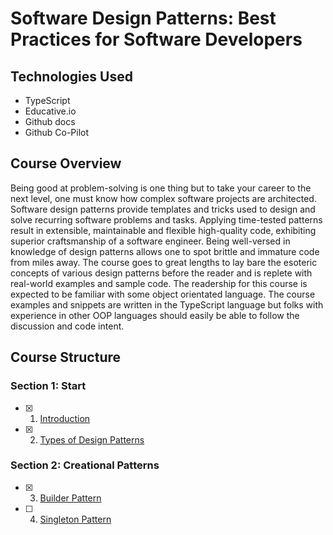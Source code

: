 # Software Design Patterns: Best Practices for Software Developers

## Technologies Used
* TypeScript
* Educative.io
* Github docs
* Github Co-Pilot

## Course Overview
Being good at problem-solving is one thing but to take your career to the next level, 
one must know how complex software projects are architected. Software design patterns 
provide templates and tricks used to design and solve recurring software problems and 
tasks. Applying time-tested patterns result in extensible, maintainable and flexible 
high-quality code, exhibiting superior craftsmanship of a software engineer. Being 
well-versed in knowledge of design patterns allows one to spot brittle and immature code 
from miles away. The course goes to great lengths to lay bare the esoteric concepts of 
various design patterns before the reader and is replete with real-world examples and sample code.
The readership for this course is expected to be familiar with some object orientated language. 
The course examples and snippets are written in the TypeScript language but folks with experience 
in other OOP languages should easily be able to follow the discussion and code intent.

## Course Structure
### Section 1: Start
- [x] 1. [Introduction](start/Introduction.md)
- [x] 2. [Types of Design Patterns](start/Types.md)

### Section 2: Creational Patterns
- [x] 3. [Builder Pattern](creational/Builder.md)
- [ ] 4. [Singleton Pattern](creational/Singleton.md)
